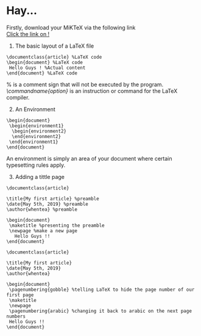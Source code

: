 # Hay...  
Firstly, download your MiKTeX via the following link  
[Click the link on !](https://miktex.org/download)

1. The basic layout of a LaTeX file  
```
\documentclass{article} %LaTeX code
\begin{document} %LaTeX code
 Hello Guys ! %Actual content
\end{document} %LaTeX code
```  
% is a comment sign that will not be executed by the program.  
_\commandname{option}_ is an instruction or command for the LaTeX compiler.
  
2. An Environment  
```
\begin{document}
 \begin{environment1}
  \begin{environment2}
  \end{environment2}
 \end{environment1}
\end{document}
```   
An environment is simply an area of your document where certain typesetting rules apply.

3. Adding a tittle page  
```
\documentclass{article}

\title{My first article} %preamble
\date{May 5th, 2019} %preamble
\author{whentea} %preamble

\begin{document}
 \maketitle %presenting the preamble
 \newpage %make a new page
   Hello Guys !!
\end{document}
```
  
```
\documentclass{article}

\title{My first article}
\date{May 5th, 2019}
\author{whentea}

\begin{document}
 \pagenumbering{gobble} %telling LaTeX to hide the page number of our first page
 \maketitle
 \newpage
 \pagenumbering{arabic} %changing it back to arabic on the next page numbers
 Hello Guys !!
\end{document}
```




